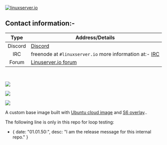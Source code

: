 <!-- DO NOT EDIT THIS FILE MANUALLY  -->
<!-- Please read the https://github.com/linuxserver/docker-baseimage-ubuntu/blob/xenial/.github/CONTRIBUTING.md -->

[linuxserverurl]: https://linuxserver.io
[forumurl]: https://forum.linuxserver.io
[ircurl]: https://www.linuxserver.io/irc/
[appurl]: https://cloud-images.ubuntu.com
[dockerfileurl]: https://github.com/linuxserver/docker-baseimage-ubuntu/blob/master/Dockerfile



[![linuxserver.io](https://raw.githubusercontent.com/linuxserver/docker-templates/master/linuxserver.io/img/linuxserver_medium.png?v=4&s=4000)][linuxserverurl]


## Contact information:-

| Type | Address/Details |
| :---: | --- |
| Discord | [Discord](https://discord.gg/YWrKVTn) |
| IRC | freenode at `#linuxserver.io` more information at:- [IRC][ircurl]
| Forum | [Linuserver.io forum][forumurl] |

&nbsp;
&nbsp;

[![](https://raw.githubusercontent.com/linuxserver/docker-templates/master/linuxserver.io/img/Dockerfile-Xenial-green.png)](https://github.com/linuxserver/docker-baseimage-ubuntu/blob/xenial/Dockerfile)

[![](https://raw.githubusercontent.com/linuxserver/docker-templates/master/linuxserver.io/img/Dockerfile-Bionic-green.png)](https://github.com/linuxserver/docker-baseimage-ubuntu/blob/bionic/Dockerfile)

[![](https://images.microbadger.com/badges/image/lsiobase/ubuntu.svg)](https://microbadger.com/images/lsiobase/ubuntu "Get your own image badge on microbadger.com")

A custom base image built with [Ubuntu cloud image][appurl] and [S6 overlay](https://github.com/just-containers/s6-overlay)..

The following line is only in this repo for loop testing:

- { date: "01.01.50:", desc: "I am the release message for this internal repo." }
